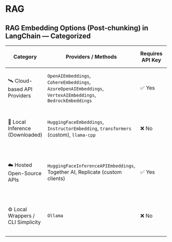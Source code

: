 # RAG

## RAG Embedding Options (Post-chunking) in LangChain — Categorized

| Category                           | Providers / Methods                                                                 | Requires API Key | Downloads Model Locally | Notes                                                                 |
|------------------------------------|--------------------------------------------------------------------------------------|------------------|---------------------------|-----------------------------------------------------------------------|
| 🛰️ Cloud-based API Providers       | `OpenAIEmbeddings`, `CohereEmbeddings`, `AzureOpenAIEmbeddings`, `VertexAIEmbeddings`, `BedrockEmbeddings` | ✅ Yes           | ❌ No                    | Remote proprietary APIs. Fast, scalable, paid beyond free tiers.     |
| 🧠 Local Inference (Downloaded)    | `HuggingFaceEmbeddings`, `InstructorEmbedding`, `transformers` (custom), `llama-cpp` | ❌ No            | ✅ Yes                   | Fully local, private. Requires downloading models and compute.        |
| ☁️ Hosted Open-Source APIs         | `HuggingFaceInferenceAPIEmbeddings`, Together AI, Replicate (custom clients)        | ✅ Yes           | ❌ No                    | Hosted inference of open models. Slower but avoids local setup.      |
| ⚙️ Local Wrappers / CLI Simplicity | `Ollama`                                                                             | ❌ No            | ✅ Yes (on first run)    | Simplified local use. Wraps `llama.cpp`. Easy to start with.         |

